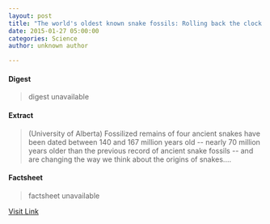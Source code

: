 ```yaml
---
layout: post
title: "The world's oldest known snake fossils: Rolling back the clock by nearly 70 million years"
date: 2015-01-27 05:00:00
categories: Science
author: unknown author

---
```



#### Digest
>digest unavailable

#### Extract
>(University of Alberta) Fossilized remains of four ancient snakes have been dated between 140 and 167 million years old -- nearly 70 million years older than the previous record of ancient snake fossils -- and are changing the way we think about the origins of snakes....

#### Factsheet
>factsheet unavailable

[Visit Link](http://www.eurekalert.org/pub_releases/2015-01/uoa-two012615.php)


